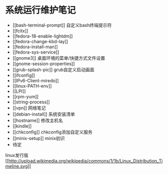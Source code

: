 # 系统运行维护笔记

* [[bash-terminal-prompt]] 自定义bash终端提示符
* [[fcitx]]
* [[fedora-18-enable-lightdm]]
* [[fedora-change-kbd-lay]]
* [[fedora-install-man]]
* [[fedora-sys-service]]
* [[gnome3]] 桌面环境的菜单/快捷方式文件设置
* [[gnome-session-properties]]
* [[grub-splash-pic]] grub自定义启动画面
* [[ifconfig]]
* [[IPv6-Client-miredo]]
* [[linux-PATH-env]]
* [[LPI]]
* [[rpm-yum]]
* [[string-process]]
* [[vpn]] 网络笔记
* [[debian-install]] 系统安装清单
* [[hostname]] 修改主机名
* [[kindle]]
* [[chkconfig]] chkconfig添加自定义服务
* [[minix-setup]] minix初识
* 待定

linux发行版 
[[http://upload.wikimedia.org/wikipedia/commons/1/1b/Linux_Distribution_Timeline.svg]]